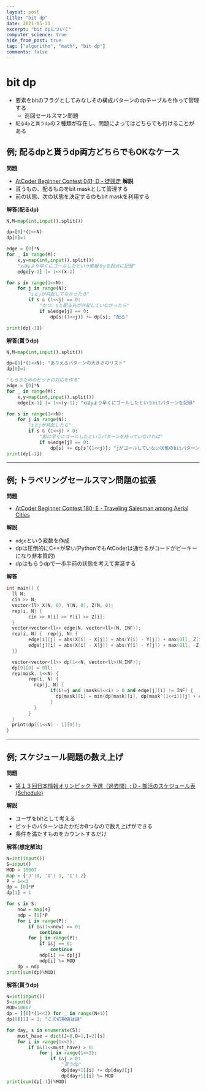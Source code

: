 ```yaml
---
layout: post
title: "bit dp"
date: 2021-05-21
excerpt: "bit dpについて"
computer_science: true
hide_from_post: true
tag: ["algorithm", "math", "bit dp"]
comments: false
---
```


# bit dp
 - 要素をbitのフラグとしてみなしその構成パターンのdpテーブルを作って管理する
   - 巡回セールスマン問題
 - `配るdp`と`貰うdp`の２種類が存在し、問題によってはどちらでも行けることがある
 
## 例; 配るdpと貰うdp両方どちらでもOKなケース
**問題**  
 - [AtCoder Beginner Contest 041; D - 徒競走](https://atcoder.jp/contests/abc041/tasks/abc041_d)
**解説**  
 - 貰うもの、配るものをbit maskとして管理する
 - 前の状態、次の状態を決定するのもbit maskを利用する

**解答(配るdp)**  

```python
N,M=map(int,input().split())

dp=[0]*(1<<N)
dp[0]=1

edge = [0]*N
for _ in range(M):
    x,y=map(int,input().split())
    "xはyより早くにゴールしたという情報をyを起点に記録"
    edge[y-1] |= 1<<(x-1)

for s in range(1<<N):
    for j in range(N):
        "sとjが共起してなかったら"
        if s & (1<<j) == 0:
            "かつ、sと配る先が共起していなかったら"
            if s&edge[j] == 0:
                dp[s|(1<<j)] += dp[s]; "配る"

print(dp[-1])
```

**解答(貰うdp)**  

```python
N,M=map(int,input().split())

dp=[0]*(1<<N); "ありえるパターンの大きさのリスト"
dp[0]=1

"もらうためのビットの対応を作る"
edge = [0]*N
for _ in range(M):
    x,y=map(int,input().split())
    edge[x-1] |= 1<<(y-1); "xはyより早くにゴールしたというbitパターンを記録"

for s in range(1<<N):
    for j in range(N):
        "sとjが共起したら"
        if s & (1<<j) > 0:
            "前に早くにゴールしたというパターンを持っていなければ"
            if s&edge[j] == 0:
                dp[s] += dp[s^(1<<j)]; "jがゴールしていない状態のbitパターンを貰う"
print(dp[-1])
```

---

## 例; トラベリングセールスマン問題の拡張

**問題**  
 - [AtCoder Beginner Contest 180; E - Traveling Salesman among Aerial Cities](https://atcoder.jp/contests/abc180/tasks/abc180_e)

**解説**  
 - `edge`という変数を作成
 - dpは圧倒的にC++が早い(PythonでもAtCoderは通せるがコードがピーキーになり非本質的)
 - dpはもらうdpで一歩手前の状態を考えて実装する

**解答**  

```cpp
int main() {
  ll N;
  cin >> N;
  vector<ll> X(N, 0), Y(N, 0), Z(N, 0);
  rep(i, N) {
        cin >> X[i] >> Y[i] >> Z[i];
  }
  vector<vector<ll>> edge(N, vector<ll>(N, INF));
  rep(i, N) {  rep(j, N) {
        edge[i][j] = abs(X[i] - X[j]) + abs(Y[i] - Y[j]) + max(0ll, Z[i] - Z[j]);
        edge[j][i] = abs(X[i] - X[j]) + abs(Y[i] - Y[j]) + max(0ll, -Z[i] + Z[j]);
  }}

  vector<vector<ll>> dp(1<<N, vector<ll>(N,INF));
  dp[0][0] = 0ll;
  rep(mask, 1<<N) {
        rep(i, N) {
          rep(j, N) {
                if(i!=j and (mask&1<<i) > 0 and edge[j][i] != INF) {
                  dp[mask][i] = min(dp[mask][i], dp[mask^(1<<i)][j] + edge[j][i]);
                }
          }
        }
  }
  print(dp[(1<<N) - 1][0]);
}
```

---

## 例; スケジュール問題の数え上げ
**問題**  
 - [第１３回日本情報オリンピック 予選（過去問）; D - 部活のスケジュール表 (Schedule)](https://atcoder.jp/contests/joi2014yo/tasks/joi2014yo_d)   

**解説**  
 - ユーザをbitとして考える
 - ビットのパターンはたかだか8つなので数え上げができる
 - 条件を満たすものをカウントするだけ

**解答(想定解法)**  
```python
N=int(input())
S=input()
MOD = 10007
map = {'J':0, 'O': 1, 'I': 2}
P = 1<<3
dp = [0]*P
dp[1] = 1

for s in S:
    now = map[s]
    ndp = [0]*P
    for i in range(P):
        if i&(1<<now) == 0:
            continue
        for j in range(P):
            if i&j == 0:
                continue
            ndp[i] += dp[j]
            ndp[i] %= MOD
    dp = ndp
print(sum(dp)%MOD)
```

**解答(貰うdp)**  
```python
N=int(input())
S=input()
MOD=10007
dp = [[0]*(1<<3) for _ in range(N+1)]
dp[0][1] = 1; "この初期値は謎"

for day, s in enumerate(S):
    must_have = dict(J=0,O=1,I=2)[s]
    for i in range(1<<3):
        if i&(1<<must_have) > 0:
            for j in range(1<<3):
                if i&j > 0:
                    "貰うdp"
                    dp[day+1][i] += dp[day][j]
                    dp[day+1][i] %= MOD
print(sum(dp[-1])%MOD)
```
